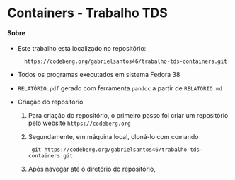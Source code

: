 # Containers - Trabalho TDS

#### Sobre
- Este trabalho está localizado no repositório:

        https://codeberg.org/gabrielsantos46/trabalho-tds-containers.git

- Todos os programas executados em sistema Fedora 38

- `RELATÓRIO.pdf` gerado com ferramenta `pandoc` a partir de `RELATORIO.md`

- Criação do repositório
    1. Para criação do repositório, o primeiro passo foi criar um repositório pelo website `https://codeberg.org`
    
    2. Segundamente, em máquina local, cloná-lo com comando

            git https://codeberg.org/gabrielsantos46/trabalho-tds-containers.git

    3. Após navegar até o diretório do repositório, 

